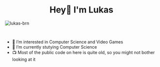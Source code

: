 <!--
**lukas-brn/lukas-brn** is a ✨ _special_ ✨ repository because its `README.md` (this file) appears on your GitHub profile.

Here are some ideas to get you started:
-->

<h1 align="center">Hey👋 I'm Lukas</h1>

<!--
- 🔭 I’m currently working on ...
- 🌱 I’m currently learning ...
- 👯 I’m looking to collaborate on ...
- 🤔 I’m looking for help with ...
- 💬 Ask me about ...
- 📫 How to reach me: ...
- 😄 Pronouns: ...
- ⚡ Fun fact: ...
-->

<p>
  <img align="left" src="https://github-readme-stats.vercel.app/api/top-langs?username=lukas-brn&show_icons=true&locale=en&layout=compact" alt="lukas-brn" />
  <br/>
</p>
<br/>

- 👀 I’m interested in Computer Science and Video Games
- 🌱 I’m currently stutying Computer Science
- 📺 Most of the public code on here is quite old, so you might not bother looking at it

